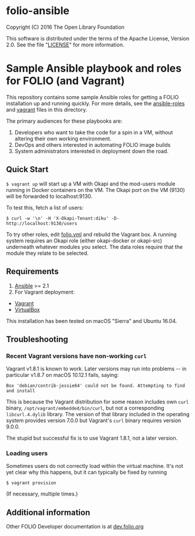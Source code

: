 # folio-ansible

Copyright (C) 2016 The Open Library Foundation

This software is distributed under the terms of the Apache License,
Version 2.0. See the file "[LICENSE](LICENSE)" for more information.

# Sample Ansible playbook and roles for FOLIO (and Vagrant)

This repository contains some sample Ansible roles for getting a FOLIO
installation up and running quickly. For more details, see the
[ansible-roles](ansible-roles.md) and [vagrant](vagrant.md) files in
this directory.

The primary audiences for these playbooks are:
1. Developers who want to take the code for a spin in a VM, without altering their own working environment.
2. DevOps and others interested in automating FOLIO image builds
3. System administrators interested in deployment down the road.

## Quick Start
`$ vagrant up` will start up a VM with Okapi and the mod-users module
running in Docker containers on the VM. The Okapi port on the VM
(9130) will be forwarded to localhost:9130.

To test this, fetch a list of users:

	$ curl -w '\n' -H 'X-Okapi-Tenant:diku' -D- http://localhost:9130/users

To try other roles, edit [folio.yml](folio.yml) and rebuild the
Vagrant box. A running system requires an Okapi role (either
okapi-docker or okapi-src) underneath whatever modules you select. The
data roles require that the module they relate to be selected.

## Requirements
1. [Ansible](http://docs.ansible.com/ansible/intro_installation.html) \>= 2.1
2. For Vagrant deployment:
  * [Vagrant](https://www.vagrantup.com)
  * [VirtualBox](https://www.virtualbox.org)

This installation has been tested on macOS "Sierra" and Ubuntu 16.04.

## Troubleshooting

### Recent Vagrant versions have non-working `curl`

Vagrant v1.8.1 is known to work. Later versions may run into problems
-- in particular v1.8.7 on macOS 10.12.1 fails, saying:

	Box 'debian/contrib-jessie64' could not be found. Attempting to find and install

This is because the Vagrant distribution for some reason includes own `curl` binary,
`/opt/vagrant/embedded/bin/curl`, but not a corresponding
`libcurl.4.dylib` library. The version of that library included in the
operating system provides version 7.0.0 but Vagrant's `curl` binary
requires version 9.0.0.

The stupid but successful fix is to use Vagrant 1.8.1, not a later
version.

### Loading users

Sometimes users do not correctly load within the virtual machine. It's
not yet clear why this happens, but it can typically be fixed by
running

	$ vagrant provision

(If necessary, multiple times.)

## Additional information

Other FOLIO Developer documentation is at [dev.folio.org](http://dev.folio.org/)
